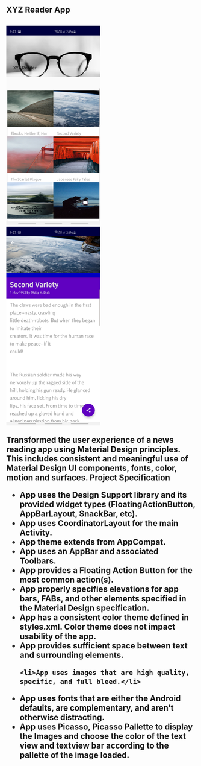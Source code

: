 <h2>XYZ Reader App<h2>
   
   
<div>
   <span>
      <img src="xyz_pic/Screenshot_20190729-092726_XYZ Reader.jpg" width="250">
   </span>
   
   <span>
      <img src="xyz_pic/Screenshot_20190729-092742_XYZ Reader.jpg" width="250">
   </span>
   
   </div>
   
   
   
   
   
   
   
   

Transformed the user experience of a news reading app using Material Design principles. This includes consistent and meaningful use of Material Design UI components, fonts, color, motion and surfaces.
Project Specification
<ul>
   <li> App uses the Design Support library and its provided widget types (FloatingActionButton, AppBarLayout, SnackBar, etc).</li>

   <li>App uses CoordinatorLayout for the main Activity.</li>

   <li>App theme extends from AppCompat.</li>

   <li>App uses an AppBar and associated Toolbars.</li>

   <li> App provides a Floating Action Button for the most common action(s).</li>

   <li> App properly specifies elevations for app bars, FABs, and other elements specified in the Material Design specification.</li>

   <li> App has a consistent color theme defined in styles.xml. Color theme does not impact usability of the app.</li>

   <li> App provides sufficient space between text and surrounding elements.</li>

    <li>App uses images that are high quality, specific, and full bleed.</li>

<li>App uses fonts that are either the Android defaults, are complementary, and aren’t otherwise distracting.</li>

   <li> App uses Picasso, Picasso Pallette to display the Images and choose the color of the text view and textview bar according to the pallette of the image loaded.</li>


